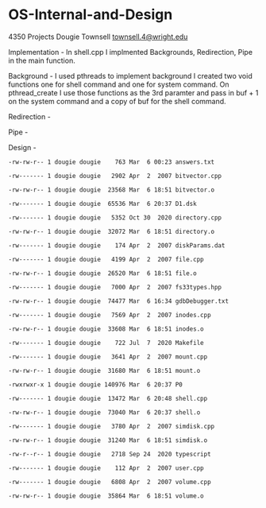 # OS-Internal-and-Design
4350 Projects
Dougie Townsell
townsell.4@wright.edu


Implementation - In shell.cpp I implmented Backgrounds, Redirection, Pipe in the main function.


Background -  I used pthreads to implement background I created two void functions one for shell command and one for system command. On pthread_create I use those functions as the 3rd paramter and pass in buf + 1 on the system command and a copy of buf for the shell command.


Redirection - 


Pipe -


Design - 

`-rw-rw-r-- 1 dougie dougie    763 Mar  6 00:23 answers.txt`

`-rw------- 1 dougie dougie   2902 Apr  2  2007 bitvector.cpp`

`-rw-rw-r-- 1 dougie dougie  23568 Mar  6 18:51 bitvector.o`

`-rw------- 1 dougie dougie  65536 Mar  6 20:37 D1.dsk`

`-rw------- 1 dougie dougie   5352 Oct 30  2020 directory.cpp`

`-rw-rw-r-- 1 dougie dougie  32072 Mar  6 18:51 directory.o`

`-rw------- 1 dougie dougie    174 Apr  2  2007 diskParams.dat`

`-rw------- 1 dougie dougie   4199 Apr  2  2007 file.cpp`

`-rw-rw-r-- 1 dougie dougie  26520 Mar  6 18:51 file.o`

`-rw------- 1 dougie dougie   7000 Apr  2  2007 fs33types.hpp`

`-rw-rw-r-- 1 dougie dougie  74477 Mar  6 16:34 gdbDebugger.txt`

`-rw------- 1 dougie dougie   7569 Apr  2  2007 inodes.cpp`

`-rw-rw-r-- 1 dougie dougie  33608 Mar  6 18:51 inodes.o`

`-rw------- 1 dougie dougie    722 Jul  7  2020 Makefile`

`-rw------- 1 dougie dougie   3641 Apr  2  2007 mount.cpp`

`-rw-rw-r-- 1 dougie dougie  31680 Mar  6 18:51 mount.o`

`-rwxrwxr-x 1 dougie dougie 140976 Mar  6 20:37 P0`

`-rw------- 1 dougie dougie  13472 Mar  6 20:48 shell.cpp`

`-rw-rw-r-- 1 dougie dougie  73040 Mar  6 20:37 shell.o`

`-rw------- 1 dougie dougie   3780 Apr  2  2007 simdisk.cpp`

`-rw-rw-r-- 1 dougie dougie  31240 Mar  6 18:51 simdisk.o`

`-rw-r--r-- 1 dougie dougie   2718 Sep 24  2020 typescript`

`-rw------- 1 dougie dougie    112 Apr  2  2007 user.cpp`

`-rw------- 1 dougie dougie   6808 Apr  2  2007 volume.cpp`

`-rw-rw-r-- 1 dougie dougie  35864 Mar  6 18:51 volume.o`
